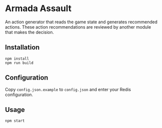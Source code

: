 # Armada Assault

An action generator that reads the game state and generates recommended actions. These action recommendations are reviewed by another module that makes the decision.

## Installation

```
npm install
npm run build
```

## Configuration

Copy `config.json.example` to `config.json` and enter your Redis configuration.

## Usage

```
npm start
```
